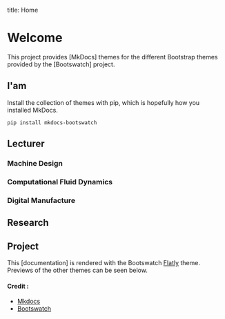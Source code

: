 title: Home

# Welcome

This project provides [MkDocs] themes for the different Bootstrap themes
provided by the [Bootswatch] project.


## I'am

Install the collection of themes with pip, which is hopefully how you
installed MkDocs.

    pip install mkdocs-bootswatch


## Lecturer

### Machine Design

### Computational Fluid Dynamics

### Digital Manufacture

## Research 

## Project

This [documentation] is rendered with the Bootswatch [Flatly](#flatly) theme.
Previews of the other themes can be seen below.


#### Credit :

- [Mkdocs](https://www.mkdocs.org)
- [Bootswatch](https://bootswatch.com/)